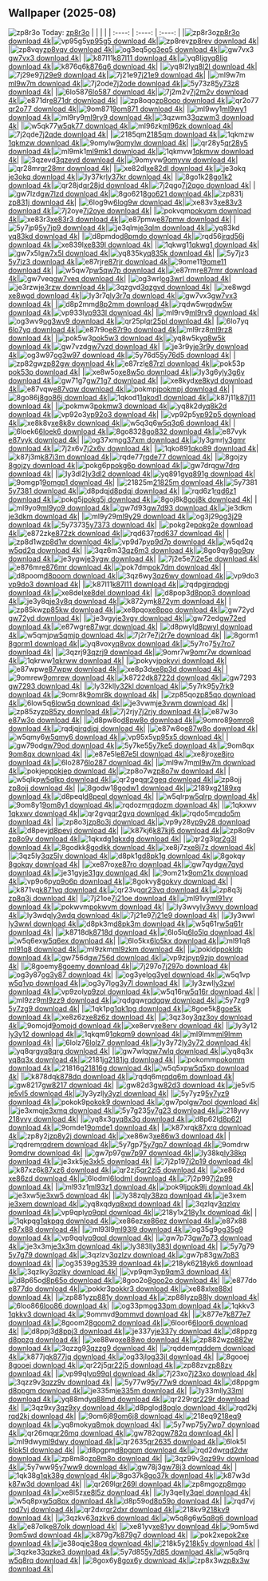 ## Wallpaper (2025-08)
![zp8r3o](https://w.wallhaven.cc/full/zp/wallhaven-zp8r3o.jpg) Today: [zp8r3o](https://th.wallhaven.cc/small/zp/zp8r3o.jpg)
|      |      |      |
| :----: | :----: | :----: |
|![zp8r3o](https://th.wallhaven.cc/small/zp/zp8r3o.jpg)[zp8r3o download 4k](https://wallhaven.cc/w/zp8r3o)|![vp95g5](https://th.wallhaven.cc/small/vp/vp95g5.jpg)[vp95g5 download 4k](https://wallhaven.cc/w/vp95g5)|![zp8rev](https://th.wallhaven.cc/small/zp/zp8rev.jpg)[zp8rev download 4k](https://wallhaven.cc/w/zp8rev)|
|![zp8vqy](https://th.wallhaven.cc/small/zp/zp8vqy.jpg)[zp8vqy download 4k](https://wallhaven.cc/w/zp8vqy)|![og3eq5](https://th.wallhaven.cc/small/og/og3eq5.jpg)[og3eq5 download 4k](https://wallhaven.cc/w/og3eq5)|![gw7vx3](https://th.wallhaven.cc/small/gw/gw7vx3.jpg)[gw7vx3 download 4k](https://wallhaven.cc/w/gw7vx3)|
|![k87l11](https://th.wallhaven.cc/small/k8/k87l11.jpg)[k87l11 download 4k](https://wallhaven.cc/w/k87l11)|![yq8ljg](https://th.wallhaven.cc/small/yq/yq8ljg.jpg)[yq8ljg download 4k](https://wallhaven.cc/w/yq8ljg)|![k876q6](https://th.wallhaven.cc/small/k8/k876q6.jpg)[k876q6 download 4k](https://wallhaven.cc/w/k876q6)|
|![yq8l2l](https://th.wallhaven.cc/small/yq/yq8l2l.jpg)[yq8l2l download 4k](https://wallhaven.cc/w/yq8l2l)|![7j29e9](https://th.wallhaven.cc/small/7j/7j29e9.jpg)[7j29e9 download 4k](https://wallhaven.cc/w/7j29e9)|![7j21e9](https://th.wallhaven.cc/small/7j/7j21e9.jpg)[7j21e9 download 4k](https://wallhaven.cc/w/7j21e9)|
|![ml9w7m](https://th.wallhaven.cc/small/ml/ml9w7m.jpg)[ml9w7m download 4k](https://wallhaven.cc/w/ml9w7m)|![7j2ode](https://th.wallhaven.cc/small/7j/7j2ode.jpg)[7j2ode download 4k](https://wallhaven.cc/w/7j2ode)|![5y73z8](https://th.wallhaven.cc/small/5y/5y73z8.jpg)[5y73z8 download 4k](https://wallhaven.cc/w/5y73z8)|
|![6lo587](https://th.wallhaven.cc/small/6l/6lo587.jpg)[6lo587 download 4k](https://wallhaven.cc/w/6lo587)|![7j2m2v](https://th.wallhaven.cc/small/7j/7j2m2v.jpg)[7j2m2v download 4k](https://wallhaven.cc/w/7j2m2v)|![e871dr](https://th.wallhaven.cc/small/e8/e871dr.jpg)[e871dr download 4k](https://wallhaven.cc/w/e871dr)|
|![zp8oqo](https://th.wallhaven.cc/small/zp/zp8oqo.jpg)[zp8oqo download 4k](https://wallhaven.cc/w/zp8oqo)|![qr2o77](https://th.wallhaven.cc/small/qr/qr2o77.jpg)[qr2o77 download 4k](https://wallhaven.cc/w/qr2o77)|![9om871](https://th.wallhaven.cc/small/9o/9om871.jpg)[9om871 download 4k](https://wallhaven.cc/w/9om871)|
|![ml9wy1](https://th.wallhaven.cc/small/ml/ml9wy1.jpg)[ml9wy1 download 4k](https://wallhaven.cc/w/ml9wy1)|![ml9ry9](https://th.wallhaven.cc/small/ml/ml9ry9.jpg)[ml9ry9 download 4k](https://wallhaven.cc/w/ml9ry9)|![3qzwm3](https://th.wallhaven.cc/small/3q/3qzwm3.jpg)[3qzwm3 download 4k](https://wallhaven.cc/w/3qzwm3)|
|![w5qk77](https://th.wallhaven.cc/small/w5/w5qk77.jpg)[w5qk77 download 4k](https://wallhaven.cc/w/w5qk77)|![ml96zk](https://th.wallhaven.cc/small/ml/ml96zk.jpg)[ml96zk download 4k](https://wallhaven.cc/w/ml96zk)|![7j2qde](https://th.wallhaven.cc/small/7j/7j2qde.jpg)[7j2qde download 4k](https://wallhaven.cc/w/7j2qde)|
|![2185qm](https://th.wallhaven.cc/small/21/2185qm.jpg)[2185qm download 4k](https://wallhaven.cc/w/2185qm)|![1qkmzw](https://th.wallhaven.cc/small/1q/1qkmzw.jpg)[1qkmzw download 4k](https://wallhaven.cc/w/1qkmzw)|![9omylw](https://th.wallhaven.cc/small/9o/9omylw.jpg)[9omylw download 4k](https://wallhaven.cc/w/9omylw)|
|![qr28y5](https://th.wallhaven.cc/small/qr/qr28y5.jpg)[qr28y5 download 4k](https://wallhaven.cc/w/qr28y5)|![ml9mk1](https://th.wallhaven.cc/small/ml/ml9mk1.jpg)[ml9mk1 download 4k](https://wallhaven.cc/w/ml9mk1)|![1qkmvw](https://th.wallhaven.cc/small/1q/1qkmvw.jpg)[1qkmvw download 4k](https://wallhaven.cc/w/1qkmvw)|
|![3qzevd](https://th.wallhaven.cc/small/3q/3qzevd.jpg)[3qzevd download 4k](https://wallhaven.cc/w/3qzevd)|![9omyvw](https://th.wallhaven.cc/small/9o/9omyvw.jpg)[9omyvw download 4k](https://wallhaven.cc/w/9omyvw)|![qr28mr](https://th.wallhaven.cc/small/qr/qr28mr.jpg)[qr28mr download 4k](https://wallhaven.cc/w/qr28mr)|
|![xe82dl](https://th.wallhaven.cc/small/xe/xe82dl.jpg)[xe82dl download 4k](https://wallhaven.cc/w/xe82dl)|![je3okq](https://th.wallhaven.cc/small/je/je3okq.jpg)[je3okq download 4k](https://wallhaven.cc/w/je3okq)|![ly37kr](https://th.wallhaven.cc/small/ly/ly37kr.jpg)[ly37kr download 4k](https://wallhaven.cc/w/ly37kr)|
|![8go1k2](https://th.wallhaven.cc/small/8g/8go1k2.jpg)[8go1k2 download 4k](https://wallhaven.cc/w/8go1k2)|![qr28jd](https://th.wallhaven.cc/small/qr/qr28jd.jpg)[qr28jd download 4k](https://wallhaven.cc/w/qr28jd)|![7j2qgo](https://th.wallhaven.cc/small/7j/7j2qgo.jpg)[7j2qgo download 4k](https://wallhaven.cc/w/7j2qgo)|
|![gw7lzd](https://th.wallhaven.cc/small/gw/gw7lzd.jpg)[gw7lzd download 4k](https://wallhaven.cc/w/gw7lzd)|![8go621](https://th.wallhaven.cc/small/8g/8go621.jpg)[8go621 download 4k](https://wallhaven.cc/w/8go621)|![zp831j](https://th.wallhaven.cc/small/zp/zp831j.jpg)[zp831j download 4k](https://wallhaven.cc/w/zp831j)|
|![6log9w](https://th.wallhaven.cc/small/6l/6log9w.jpg)[6log9w download 4k](https://wallhaven.cc/w/6log9w)|![xe83v3](https://th.wallhaven.cc/small/xe/xe83v3.jpg)[xe83v3 download 4k](https://wallhaven.cc/w/xe83v3)|![7j2oye](https://th.wallhaven.cc/small/7j/7j2oye.jpg)[7j2oye download 4k](https://wallhaven.cc/w/7j2oye)|
|![pokvqm](https://th.wallhaven.cc/small/po/pokvqm.jpg)[pokvqm download 4k](https://wallhaven.cc/w/pokvqm)|![xe83r3](https://th.wallhaven.cc/small/xe/xe83r3.jpg)[xe83r3 download 4k](https://wallhaven.cc/w/xe83r3)|![e87pmw](https://th.wallhaven.cc/small/e8/e87pmw.jpg)[e87pmw download 4k](https://wallhaven.cc/w/e87pmw)|
|![5y7jp9](https://th.wallhaven.cc/small/5y/5y7jp9.jpg)[5y7jp9 download 4k](https://wallhaven.cc/w/5y7jp9)|![je3qlm](https://th.wallhaven.cc/small/je/je3qlm.jpg)[je3qlm download 4k](https://wallhaven.cc/w/je3qlm)|![yq83kd](https://th.wallhaven.cc/small/yq/yq83kd.jpg)[yq83kd download 4k](https://wallhaven.cc/w/yq83kd)|
|![d8pmdo](https://th.wallhaven.cc/small/d8/d8pmdo.jpg)[d8pmdo download 4k](https://wallhaven.cc/w/d8pmdo)|![rqd56j](https://th.wallhaven.cc/small/rq/rqd56j.jpg)[rqd56j download 4k](https://wallhaven.cc/w/rqd56j)|![xe839l](https://th.wallhaven.cc/small/xe/xe839l.jpg)[xe839l download 4k](https://wallhaven.cc/w/xe839l)|
|![1qkwg1](https://th.wallhaven.cc/small/1q/1qkwg1.jpg)[1qkwg1 download 4k](https://wallhaven.cc/w/1qkwg1)|![gw7x5l](https://th.wallhaven.cc/small/gw/gw7x5l.jpg)[gw7x5l download 4k](https://wallhaven.cc/w/gw7x5l)|![yq835k](https://th.wallhaven.cc/small/yq/yq835k.jpg)[yq835k download 4k](https://wallhaven.cc/w/yq835k)|
|![5y7jz3](https://th.wallhaven.cc/small/5y/5y7jz3.jpg)[5y7jz3 download 4k](https://wallhaven.cc/w/5y7jz3)|![e87rjr](https://th.wallhaven.cc/small/e8/e87rjr.jpg)[e87rjr download 4k](https://wallhaven.cc/w/e87rjr)|![9ome11](https://th.wallhaven.cc/small/9o/9ome11.jpg)[9ome11 download 4k](https://wallhaven.cc/w/9ome11)|
|![w5qw7p](https://th.wallhaven.cc/small/w5/w5qw7p.jpg)[w5qw7p download 4k](https://wallhaven.cc/w/w5qw7p)|![e87rmr](https://th.wallhaven.cc/small/e8/e87rmr.jpg)[e87rmr download 4k](https://wallhaven.cc/w/e87rmr)|![gw7veq](https://th.wallhaven.cc/small/gw/gw7veq.jpg)[gw7veq download 4k](https://wallhaven.cc/w/gw7veq)|
|![og3wrl](https://th.wallhaven.cc/small/og/og3wrl.jpg)[og3wrl download 4k](https://wallhaven.cc/w/og3wrl)|![je3rzw](https://th.wallhaven.cc/small/je/je3rzw.jpg)[je3rzw download 4k](https://wallhaven.cc/w/je3rzw)|![3qzgvd](https://th.wallhaven.cc/small/3q/3qzgvd.jpg)[3qzgvd download 4k](https://wallhaven.cc/w/3qzgvd)|
|![xe8wgd](https://th.wallhaven.cc/small/xe/xe8wgd.jpg)[xe8wgd download 4k](https://wallhaven.cc/w/xe8wgd)|![ly3r7q](https://th.wallhaven.cc/small/ly/ly3r7q.jpg)[ly3r7q download 4k](https://wallhaven.cc/w/ly3r7q)|![gw7vx3](https://th.wallhaven.cc/small/gw/gw7vx3.jpg)[gw7vx3 download 4k](https://wallhaven.cc/w/gw7vx3)|
|![d8p2mm](https://th.wallhaven.cc/small/d8/d8p2mm.jpg)[d8p2mm download 4k](https://wallhaven.cc/w/d8p2mm)|![rqdw5w](https://th.wallhaven.cc/small/rq/rqdw5w.jpg)[rqdw5w download 4k](https://wallhaven.cc/w/rqdw5w)|![vp933l](https://th.wallhaven.cc/small/vp/vp933l.jpg)[vp933l download 4k](https://wallhaven.cc/w/vp933l)|
|![ml9rv9](https://th.wallhaven.cc/small/ml/ml9rv9.jpg)[ml9rv9 download 4k](https://wallhaven.cc/w/ml9rv9)|![og3wv9](https://th.wallhaven.cc/small/og/og3wv9.jpg)[og3wv9 download 4k](https://wallhaven.cc/w/og3wv9)|![qr25pl](https://th.wallhaven.cc/small/qr/qr25pl.jpg)[qr25pl download 4k](https://wallhaven.cc/w/qr25pl)|
|![6lo7yq](https://th.wallhaven.cc/small/6l/6lo7yq.jpg)[6lo7yq download 4k](https://wallhaven.cc/w/6lo7yq)|![e87r9o](https://th.wallhaven.cc/small/e8/e87r9o.jpg)[e87r9o download 4k](https://wallhaven.cc/w/e87r9o)|![ml9rz8](https://th.wallhaven.cc/small/ml/ml9rz8.jpg)[ml9rz8 download 4k](https://wallhaven.cc/w/ml9rz8)|
|![pok5w3](https://th.wallhaven.cc/small/po/pok5w3.jpg)[pok5w3 download 4k](https://wallhaven.cc/w/pok5w3)|![yq8w5k](https://th.wallhaven.cc/small/yq/yq8w5k.jpg)[yq8w5k download 4k](https://wallhaven.cc/w/yq8w5k)|![gw7vzd](https://th.wallhaven.cc/small/gw/gw7vzd.jpg)[gw7vzd download 4k](https://wallhaven.cc/w/gw7vzd)|
|![je3r9y](https://th.wallhaven.cc/small/je/je3r9y.jpg)[je3r9y download 4k](https://wallhaven.cc/w/je3r9y)|![og3w97](https://th.wallhaven.cc/small/og/og3w97.jpg)[og3w97 download 4k](https://wallhaven.cc/w/og3w97)|![5y76d5](https://th.wallhaven.cc/small/5y/5y76d5.jpg)[5y76d5 download 4k](https://wallhaven.cc/w/5y76d5)|
|![zp82gw](https://th.wallhaven.cc/small/zp/zp82gw.jpg)[zp82gw download 4k](https://wallhaven.cc/w/zp82gw)|![e87rzl](https://th.wallhaven.cc/small/e8/e87rzl.jpg)[e87rzl download 4k](https://wallhaven.cc/w/e87rzl)|![pok53p](https://th.wallhaven.cc/small/po/pok53p.jpg)[pok53p download 4k](https://wallhaven.cc/w/pok53p)|
|![xe8w5o](https://th.wallhaven.cc/small/xe/xe8w5o.jpg)[xe8w5o download 4k](https://wallhaven.cc/w/xe8w5o)|![ly3g6y](https://th.wallhaven.cc/small/ly/ly3g6y.jpg)[ly3g6y download 4k](https://wallhaven.cc/w/ly3g6y)|![gw71g7](https://th.wallhaven.cc/small/gw/gw71g7.jpg)[gw71g7 download 4k](https://wallhaven.cc/w/gw71g7)|
|![xe8kyd](https://th.wallhaven.cc/small/xe/xe8kyd.jpg)[xe8kyd download 4k](https://wallhaven.cc/w/xe8kyd)|![e87vqw](https://th.wallhaven.cc/small/e8/e87vqw.jpg)[e87vqw download 4k](https://wallhaven.cc/w/e87vqw)|![pokmpj](https://th.wallhaven.cc/small/po/pokmpj.jpg)[pokmpj download 4k](https://wallhaven.cc/w/pokmpj)|
|![8go86j](https://th.wallhaven.cc/small/8g/8go86j.jpg)[8go86j download 4k](https://wallhaven.cc/w/8go86j)|![1qkod1](https://th.wallhaven.cc/small/1q/1qkod1.jpg)[1qkod1 download 4k](https://wallhaven.cc/w/1qkod1)|![k87j11](https://th.wallhaven.cc/small/k8/k87j11.jpg)[k87j11 download 4k](https://wallhaven.cc/w/k87j11)|
|![pokmw3](https://th.wallhaven.cc/small/po/pokmw3.jpg)[pokmw3 download 4k](https://wallhaven.cc/w/pokmw3)|![yq8k2d](https://th.wallhaven.cc/small/yq/yq8k2d.jpg)[yq8k2d download 4k](https://wallhaven.cc/w/yq8k2d)|![vp92o3](https://th.wallhaven.cc/small/vp/vp92o3.jpg)[vp92o3 download 4k](https://wallhaven.cc/w/vp92o3)|
|![vp92p5](https://th.wallhaven.cc/small/vp/vp92p5.jpg)[vp92p5 download 4k](https://wallhaven.cc/w/vp92p5)|![xe8k8v](https://th.wallhaven.cc/small/xe/xe8k8v.jpg)[xe8k8v download 4k](https://wallhaven.cc/w/xe8k8v)|![w5q3q6](https://th.wallhaven.cc/small/w5/w5q3q6.jpg)[w5q3q6 download 4k](https://wallhaven.cc/w/w5q3q6)|
|![6loek6](https://th.wallhaven.cc/small/6l/6loek6.jpg)[6loek6 download 4k](https://wallhaven.cc/w/6loek6)|![8go832](https://th.wallhaven.cc/small/8g/8go832.jpg)[8go832 download 4k](https://wallhaven.cc/w/8go832)|![e87vyk](https://th.wallhaven.cc/small/e8/e87vyk.jpg)[e87vyk download 4k](https://wallhaven.cc/w/e87vyk)|
|![og37xm](https://th.wallhaven.cc/small/og/og37xm.jpg)[og37xm download 4k](https://wallhaven.cc/w/og37xm)|![ly3gmr](https://th.wallhaven.cc/small/ly/ly3gmr.jpg)[ly3gmr download 4k](https://wallhaven.cc/w/ly3gmr)|![7j2x6v](https://th.wallhaven.cc/small/7j/7j2x6v.jpg)[7j2x6v download 4k](https://wallhaven.cc/w/7j2x6v)|
|![1qko89](https://th.wallhaven.cc/small/1q/1qko89.jpg)[1qko89 download 4k](https://wallhaven.cc/w/1qko89)|![k87j3m](https://th.wallhaven.cc/small/k8/k87j3m.jpg)[k87j3m download 4k](https://wallhaven.cc/w/k87j3m)|![rqde77](https://th.wallhaven.cc/small/rq/rqde77.jpg)[rqde77 download 4k](https://wallhaven.cc/w/rqde77)|
|![8gojzy](https://th.wallhaven.cc/small/8g/8gojzy.jpg)[8gojzy download 4k](https://wallhaven.cc/w/8gojzy)|![pokg6p](https://th.wallhaven.cc/small/po/pokg6p.jpg)[pokg6p download 4k](https://wallhaven.cc/w/pokg6p)|![gw7drq](https://th.wallhaven.cc/small/gw/gw7drq.jpg)[gw7drq download 4k](https://wallhaven.cc/w/gw7drq)|
|![ly3dl2](https://th.wallhaven.cc/small/ly/ly3dl2.jpg)[ly3dl2 download 4k](https://wallhaven.cc/w/ly3dl2)|![yq891g](https://th.wallhaven.cc/small/yq/yq891g.jpg)[yq891g download 4k](https://wallhaven.cc/w/yq891g)|![9omgp1](https://th.wallhaven.cc/small/9o/9omgp1.jpg)[9omgp1 download 4k](https://wallhaven.cc/w/9omgp1)|
|![21825m](https://th.wallhaven.cc/small/21/21825m.jpg)[21825m download 4k](https://wallhaven.cc/w/21825m)|![5y7381](https://th.wallhaven.cc/small/5y/5y7381.jpg)[5y7381 download 4k](https://wallhaven.cc/w/5y7381)|![d8pdqj](https://th.wallhaven.cc/small/d8/d8pdqj.jpg)[d8pdqj download 4k](https://wallhaven.cc/w/d8pdqj)|
|![rqd6z1](https://th.wallhaven.cc/small/rq/rqd6z1.jpg)[rqd6z1 download 4k](https://wallhaven.cc/w/rqd6z1)|![pokg5j](https://th.wallhaven.cc/small/po/pokg5j.jpg)[pokg5j download 4k](https://wallhaven.cc/w/pokg5j)|![8goj8k](https://th.wallhaven.cc/small/8g/8goj8k.jpg)[8goj8k download 4k](https://wallhaven.cc/w/8goj8k)|
|![ml9yo9](https://th.wallhaven.cc/small/ml/ml9yo9.jpg)[ml9yo9 download 4k](https://wallhaven.cc/w/ml9yo9)|![gw7d93](https://th.wallhaven.cc/small/gw/gw7d93.jpg)[gw7d93 download 4k](https://wallhaven.cc/w/gw7d93)|![je3dkm](https://th.wallhaven.cc/small/je/je3dkm.jpg)[je3dkm download 4k](https://wallhaven.cc/w/je3dkm)|
|![ml9y29](https://th.wallhaven.cc/small/ml/ml9y29.jpg)[ml9y29 download 4k](https://wallhaven.cc/w/ml9y29)|![og3j29](https://th.wallhaven.cc/small/og/og3j29.jpg)[og3j29 download 4k](https://wallhaven.cc/w/og3j29)|![5y7373](https://th.wallhaven.cc/small/5y/5y7373.jpg)[5y7373 download 4k](https://wallhaven.cc/w/5y7373)|
|![pokg2e](https://th.wallhaven.cc/small/po/pokg2e.jpg)[pokg2e download 4k](https://wallhaven.cc/w/pokg2e)|![e872zk](https://th.wallhaven.cc/small/e8/e872zk.jpg)[e872zk download 4k](https://wallhaven.cc/w/e872zk)|![rqd637](https://th.wallhaven.cc/small/rq/rqd637.jpg)[rqd637 download 4k](https://wallhaven.cc/w/rqd637)|
|![zp8d1w](https://th.wallhaven.cc/small/zp/zp8d1w.jpg)[zp8d1w download 4k](https://wallhaven.cc/w/zp8d1w)|![vp9d7p](https://th.wallhaven.cc/small/vp/vp9d7p.jpg)[vp9d7p download 4k](https://wallhaven.cc/w/vp9d7p)|![w5qd2q](https://th.wallhaven.cc/small/w5/w5qd2q.jpg)[w5qd2q download 4k](https://wallhaven.cc/w/w5qd2q)|
|![3qz6m3](https://th.wallhaven.cc/small/3q/3qz6m3.jpg)[3qz6m3 download 4k](https://wallhaven.cc/w/3qz6m3)|![8go9qy](https://th.wallhaven.cc/small/8g/8go9qy.jpg)[8go9qy download 4k](https://wallhaven.cc/w/8go9qy)|![je3ygw](https://th.wallhaven.cc/small/je/je3ygw.jpg)[je3ygw download 4k](https://wallhaven.cc/w/je3ygw)|
|![7j2e5e](https://th.wallhaven.cc/small/7j/7j2e5e.jpg)[7j2e5e download 4k](https://wallhaven.cc/w/7j2e5e)|![e876mr](https://th.wallhaven.cc/small/e8/e876mr.jpg)[e876mr download 4k](https://wallhaven.cc/w/e876mr)|![pok7dm](https://th.wallhaven.cc/small/po/pok7dm.jpg)[pok7dm download 4k](https://wallhaven.cc/w/pok7dm)|
|![d8poom](https://th.wallhaven.cc/small/d8/d8poom.jpg)[d8poom download 4k](https://wallhaven.cc/w/d8poom)|![3qz6wy](https://th.wallhaven.cc/small/3q/3qz6wy.jpg)[3qz6wy download 4k](https://wallhaven.cc/w/3qz6wy)|![vp9do3](https://th.wallhaven.cc/small/vp/vp9do3.jpg)[vp9do3 download 4k](https://wallhaven.cc/w/vp9do3)|
|![k87l11](https://th.wallhaven.cc/small/k8/k87l11.jpg)[k87l11 download 4k](https://wallhaven.cc/w/k87l11)|![rqdpgj](https://th.wallhaven.cc/small/rq/rqdpgj.jpg)[rqdpgj download 4k](https://wallhaven.cc/w/rqdpgj)|![xe8del](https://th.wallhaven.cc/small/xe/xe8del.jpg)[xe8del download 4k](https://wallhaven.cc/w/xe8del)|
|![d8pop3](https://th.wallhaven.cc/small/d8/d8pop3.jpg)[d8pop3 download 4k](https://wallhaven.cc/w/d8pop3)|![je3y8q](https://th.wallhaven.cc/small/je/je3y8q.jpg)[je3y8q download 4k](https://wallhaven.cc/w/je3y8q)|![k872ym](https://th.wallhaven.cc/small/k8/k872ym.jpg)[k872ym download 4k](https://wallhaven.cc/w/k872ym)|
|![zp85kw](https://th.wallhaven.cc/small/zp/zp85kw.jpg)[zp85kw download 4k](https://wallhaven.cc/w/zp85kw)|![xe8pqo](https://th.wallhaven.cc/small/xe/xe8pqo.jpg)[xe8pqo download 4k](https://wallhaven.cc/w/xe8pqo)|![gw72yd](https://th.wallhaven.cc/small/gw/gw72yd.jpg)[gw72yd download 4k](https://wallhaven.cc/w/gw72yd)|
|![je3vgy](https://th.wallhaven.cc/small/je/je3vgy.jpg)[je3vgy download 4k](https://wallhaven.cc/w/je3vgy)|![gw72ed](https://th.wallhaven.cc/small/gw/gw72ed.jpg)[gw72ed download 4k](https://wallhaven.cc/w/gw72ed)|![e87wgr](https://th.wallhaven.cc/small/e8/e87wgr.jpg)[e87wgr download 4k](https://wallhaven.cc/w/e87wgr)|
|![d8pwyl](https://th.wallhaven.cc/small/d8/d8pwyl.jpg)[d8pwyl download 4k](https://wallhaven.cc/w/d8pwyl)|![w5qmjp](https://th.wallhaven.cc/small/w5/w5qmjp.jpg)[w5qmjp download 4k](https://wallhaven.cc/w/w5qmjp)|![7j2r7e](https://th.wallhaven.cc/small/7j/7j2r7e.jpg)[7j2r7e download 4k](https://wallhaven.cc/w/7j2r7e)|
|![8gorm1](https://th.wallhaven.cc/small/8g/8gorm1.jpg)[8gorm1 download 4k](https://wallhaven.cc/w/8gorm1)|![yq8vox](https://th.wallhaven.cc/small/yq/yq8vox.jpg)[yq8vox download 4k](https://wallhaven.cc/w/yq8vox)|![5y7ro7](https://th.wallhaven.cc/small/5y/5y7ro7.jpg)[5y7ro7 download 4k](https://wallhaven.cc/w/5y7ro7)|
|![3qzrj9](https://th.wallhaven.cc/small/3q/3qzrj9.jpg)[3qzrj9 download 4k](https://wallhaven.cc/w/3qzrj9)|![9omr7w](https://th.wallhaven.cc/small/9o/9omr7w.jpg)[9omr7w download 4k](https://wallhaven.cc/w/9omr7w)|![1qkrww](https://th.wallhaven.cc/small/1q/1qkrww.jpg)[1qkrww download 4k](https://wallhaven.cc/w/1qkrww)|
|![pokyvj](https://th.wallhaven.cc/small/po/pokyvj.jpg)[pokyvj download 4k](https://wallhaven.cc/w/pokyvj)|![e87wpw](https://th.wallhaven.cc/small/e8/e87wpw.jpg)[e87wpw download 4k](https://wallhaven.cc/w/e87wpw)|![xe8p3d](https://th.wallhaven.cc/small/xe/xe8p3d.jpg)[xe8p3d download 4k](https://wallhaven.cc/w/xe8p3d)|
|![9omrew](https://th.wallhaven.cc/small/9o/9omrew.jpg)[9omrew download 4k](https://wallhaven.cc/w/9omrew)|![k8722d](https://th.wallhaven.cc/small/k8/k8722d.jpg)[k8722d download 4k](https://wallhaven.cc/w/k8722d)|![gw7293](https://th.wallhaven.cc/small/gw/gw7293.jpg)[gw7293 download 4k](https://wallhaven.cc/w/gw7293)|
|![ly32kl](https://th.wallhaven.cc/small/ly/ly32kl.jpg)[ly32kl download 4k](https://wallhaven.cc/w/ly32kl)|![5y7rk9](https://th.wallhaven.cc/small/5y/5y7rk9.jpg)[5y7rk9 download 4k](https://wallhaven.cc/w/5y7rk9)|![9omr8k](https://th.wallhaven.cc/small/9o/9omr8k.jpg)[9omr8k download 4k](https://wallhaven.cc/w/9omr8k)|
|![zp85qo](https://th.wallhaven.cc/small/zp/zp85qo.jpg)[zp85qo download 4k](https://wallhaven.cc/w/zp85qo)|![6low5q](https://th.wallhaven.cc/small/6l/6low5q.jpg)[6low5q download 4k](https://wallhaven.cc/w/6low5q)|![je3vwm](https://th.wallhaven.cc/small/je/je3vwm.jpg)[je3vwm download 4k](https://wallhaven.cc/w/je3vwm)|
|![zp85zy](https://th.wallhaven.cc/small/zp/zp85zy.jpg)[zp85zy download 4k](https://wallhaven.cc/w/zp85zy)|![7j2rjy](https://th.wallhaven.cc/small/7j/7j2rjy.jpg)[7j2rjy download 4k](https://wallhaven.cc/w/7j2rjy)|![e87w3o](https://th.wallhaven.cc/small/e8/e87w3o.jpg)[e87w3o download 4k](https://wallhaven.cc/w/e87w3o)|
|![d8pw8o](https://th.wallhaven.cc/small/d8/d8pw8o.jpg)[d8pw8o download 4k](https://wallhaven.cc/w/d8pw8o)|![9omro8](https://th.wallhaven.cc/small/9o/9omro8.jpg)[9omro8 download 4k](https://wallhaven.cc/w/9omro8)|![rqdjqj](https://th.wallhaven.cc/small/rq/rqdjqj.jpg)[rqdjqj download 4k](https://wallhaven.cc/w/rqdjqj)|
|![e87w8o](https://th.wallhaven.cc/small/e8/e87w8o.jpg)[e87w8o download 4k](https://wallhaven.cc/w/e87w8o)|![w5qmy6](https://th.wallhaven.cc/small/w5/w5qmy6.jpg)[w5qmy6 download 4k](https://wallhaven.cc/w/w5qmy6)|![vp95x5](https://th.wallhaven.cc/small/vp/vp95x5.jpg)[vp95x5 download 4k](https://wallhaven.cc/w/vp95x5)|
|![gw79od](https://th.wallhaven.cc/small/gw/gw79od.jpg)[gw79od download 4k](https://wallhaven.cc/w/gw79od)|![5y7ke5](https://th.wallhaven.cc/small/5y/5y7ke5.jpg)[5y7ke5 download 4k](https://wallhaven.cc/w/5y7ke5)|![9om8qx](https://th.wallhaven.cc/small/9o/9om8qx.jpg)[9om8qx download 4k](https://wallhaven.cc/w/9om8qx)|
|![e87e5l](https://th.wallhaven.cc/small/e8/e87e5l.jpg)[e87e5l download 4k](https://wallhaven.cc/w/e87e5l)|![xe8jro](https://th.wallhaven.cc/small/xe/xe8jro.jpg)[xe8jro download 4k](https://wallhaven.cc/w/xe8jro)|![6lo287](https://th.wallhaven.cc/small/6l/6lo287.jpg)[6lo287 download 4k](https://wallhaven.cc/w/6lo287)|
|![ml9w7m](https://th.wallhaven.cc/small/ml/ml9w7m.jpg)[ml9w7m download 4k](https://wallhaven.cc/w/ml9w7m)|![pokjep](https://th.wallhaven.cc/small/po/pokjep.jpg)[pokjep download 4k](https://wallhaven.cc/w/pokjep)|![zp8o7w](https://th.wallhaven.cc/small/zp/zp8o7w.jpg)[zp8o7w download 4k](https://wallhaven.cc/w/zp8o7w)|
|![w5qlkp](https://th.wallhaven.cc/small/w5/w5qlkp.jpg)[w5qlkp download 4k](https://wallhaven.cc/w/w5qlkp)|![qr2geq](https://th.wallhaven.cc/small/qr/qr2geq.jpg)[qr2geq download 4k](https://wallhaven.cc/w/qr2geq)|![zp8ojj](https://th.wallhaven.cc/small/zp/zp8ojj.jpg)[zp8ojj download 4k](https://wallhaven.cc/w/zp8ojj)|
|![8godw1](https://th.wallhaven.cc/small/8g/8godw1.jpg)[8godw1 download 4k](https://wallhaven.cc/w/8godw1)|![2189xg](https://th.wallhaven.cc/small/21/2189xg.jpg)[2189xg download 4k](https://wallhaven.cc/w/2189xg)|![d8peql](https://th.wallhaven.cc/small/d8/d8peql.jpg)[d8peql download 4k](https://wallhaven.cc/w/d8peql)|
|![w5qlrp](https://th.wallhaven.cc/small/w5/w5qlrp.jpg)[w5qlrp download 4k](https://wallhaven.cc/w/w5qlrp)|![9om8y1](https://th.wallhaven.cc/small/9o/9om8y1.jpg)[9om8y1 download 4k](https://wallhaven.cc/w/9om8y1)|![rqdozm](https://th.wallhaven.cc/small/rq/rqdozm.jpg)[rqdozm download 4k](https://wallhaven.cc/w/rqdozm)|
|![1qkxwv](https://th.wallhaven.cc/small/1q/1qkxwv.jpg)[1qkxwv download 4k](https://wallhaven.cc/w/1qkxwv)|![qr2gvq](https://th.wallhaven.cc/small/qr/qr2gvq.jpg)[qr2gvq download 4k](https://wallhaven.cc/w/qr2gvq)|![rqdo5m](https://th.wallhaven.cc/small/rq/rqdo5m.jpg)[rqdo5m download 4k](https://wallhaven.cc/w/rqdo5m)|
|![zp8o3j](https://th.wallhaven.cc/small/zp/zp8o3j.jpg)[zp8o3j download 4k](https://wallhaven.cc/w/zp8o3j)|![vp9y28](https://th.wallhaven.cc/small/vp/vp9y28.jpg)[vp9y28 download 4k](https://wallhaven.cc/w/vp9y28)|![d8pevj](https://th.wallhaven.cc/small/d8/d8pevj.jpg)[d8pevj download 4k](https://wallhaven.cc/w/d8pevj)|
|![k87kj6](https://th.wallhaven.cc/small/k8/k87kj6.jpg)[k87kj6 download 4k](https://wallhaven.cc/w/k87kj6)|![zp8o9v](https://th.wallhaven.cc/small/zp/zp8o9v.jpg)[zp8o9v download 4k](https://wallhaven.cc/w/zp8o9v)|![1qkxdg](https://th.wallhaven.cc/small/1q/1qkxdg.jpg)[1qkxdg download 4k](https://wallhaven.cc/w/1qkxdg)|
|![qr2g3l](https://th.wallhaven.cc/small/qr/qr2g3l.jpg)[qr2g3l download 4k](https://wallhaven.cc/w/qr2g3l)|![8godkk](https://th.wallhaven.cc/small/8g/8godkk.jpg)[8godkk download 4k](https://wallhaven.cc/w/8godkk)|![xe8j7z](https://th.wallhaven.cc/small/xe/xe8j7z.jpg)[xe8j7z download 4k](https://wallhaven.cc/w/xe8j7z)|
|![3qz5ly](https://th.wallhaven.cc/small/3q/3qz5ly.jpg)[3qz5ly download 4k](https://wallhaven.cc/w/3qz5ly)|![d8pk1g](https://th.wallhaven.cc/small/d8/d8pk1g.jpg)[d8pk1g download 4k](https://wallhaven.cc/w/d8pk1g)|![8gokqy](https://th.wallhaven.cc/small/8g/8gokqy.jpg)[8gokqy download 4k](https://wallhaven.cc/w/8gokqy)|
|![xe87ro](https://th.wallhaven.cc/small/xe/xe87ro.jpg)[xe87ro download 4k](https://wallhaven.cc/w/xe87ro)|![gw7qyd](https://th.wallhaven.cc/small/gw/gw7qyd.jpg)[gw7qyd download 4k](https://wallhaven.cc/w/gw7qyd)|![je31gy](https://th.wallhaven.cc/small/je/je31gy.jpg)[je31gy download 4k](https://wallhaven.cc/w/je31gy)|
|![9om21x](https://th.wallhaven.cc/small/9o/9om21x.jpg)[9om21x download 4k](https://wallhaven.cc/w/9om21x)|![vp9o6p](https://th.wallhaven.cc/small/vp/vp9o6p.jpg)[vp9o6p download 4k](https://wallhaven.cc/w/vp9o6p)|![8gokvy](https://th.wallhaven.cc/small/8g/8gokvy.jpg)[8gokvy download 4k](https://wallhaven.cc/w/8gokvy)|
|![k871vq](https://th.wallhaven.cc/small/k8/k871vq.jpg)[k871vq download 4k](https://wallhaven.cc/w/k871vq)|![qr23vq](https://th.wallhaven.cc/small/qr/qr23vq.jpg)[qr23vq download 4k](https://wallhaven.cc/w/qr23vq)|![zp8q3j](https://th.wallhaven.cc/small/zp/zp8q3j.jpg)[zp8q3j download 4k](https://wallhaven.cc/w/zp8q3j)|
|![7j21oe](https://th.wallhaven.cc/small/7j/7j21oe.jpg)[7j21oe download 4k](https://wallhaven.cc/w/7j21oe)|![ml91vy](https://th.wallhaven.cc/small/ml/ml91vy.jpg)[ml91vy download 4k](https://wallhaven.cc/w/ml91vy)|![pokwvm](https://th.wallhaven.cc/small/po/pokwvm.jpg)[pokwvm download 4k](https://wallhaven.cc/w/pokwvm)|
|![ly3wvy](https://th.wallhaven.cc/small/ly/ly3wvy.jpg)[ly3wvy download 4k](https://wallhaven.cc/w/ly3wvy)|![ly3wdq](https://th.wallhaven.cc/small/ly/ly3wdq.jpg)[ly3wdq download 4k](https://wallhaven.cc/w/ly3wdq)|![7j21e9](https://th.wallhaven.cc/small/7j/7j21e9.jpg)[7j21e9 download 4k](https://wallhaven.cc/w/7j21e9)|
|![ly3wwl](https://th.wallhaven.cc/small/ly/ly3wwl.jpg)[ly3wwl download 4k](https://wallhaven.cc/w/ly3wwl)|![d8pk3m](https://th.wallhaven.cc/small/d8/d8pk3m.jpg)[d8pk3m download 4k](https://wallhaven.cc/w/d8pk3m)|![w5q61r](https://th.wallhaven.cc/small/w5/w5q61r.jpg)[w5q61r download 4k](https://wallhaven.cc/w/w5q61r)|
|![k8718d](https://th.wallhaven.cc/small/k8/k8718d.jpg)[k8718d download 4k](https://wallhaven.cc/w/k8718d)|![6lo5lq](https://th.wallhaven.cc/small/6l/6lo5lq.jpg)[6lo5lq download 4k](https://wallhaven.cc/w/6lo5lq)|![w5q6ex](https://th.wallhaven.cc/small/w5/w5q6ex.jpg)[w5q6ex download 4k](https://wallhaven.cc/w/w5q6ex)|
|![6lo5kx](https://th.wallhaven.cc/small/6l/6lo5kx.jpg)[6lo5kx download 4k](https://wallhaven.cc/w/6lo5kx)|![ml91q8](https://th.wallhaven.cc/small/ml/ml91q8.jpg)[ml91q8 download 4k](https://wallhaven.cc/w/ml91q8)|![ml9zkm](https://th.wallhaven.cc/small/ml/ml9zkm.jpg)[ml9zkm download 4k](https://wallhaven.cc/w/ml9zkm)|
|![pokldp](https://th.wallhaven.cc/small/po/pokldp.jpg)[pokldp download 4k](https://wallhaven.cc/w/pokldp)|![gw756d](https://th.wallhaven.cc/small/gw/gw756d.jpg)[gw756d download 4k](https://wallhaven.cc/w/gw756d)|![vp9zjp](https://th.wallhaven.cc/small/vp/vp9zjp.jpg)[vp9zjp download 4k](https://wallhaven.cc/w/vp9zjp)|
|![8goemy](https://th.wallhaven.cc/small/8g/8goemy.jpg)[8goemy download 4k](https://wallhaven.cc/w/8goemy)|![7j297o](https://th.wallhaven.cc/small/7j/7j297o.jpg)[7j297o download 4k](https://wallhaven.cc/w/7j297o)|![og3y87](https://th.wallhaven.cc/small/og/og3y87.jpg)[og3y87 download 4k](https://wallhaven.cc/w/og3y87)|
|![og3yel](https://th.wallhaven.cc/small/og/og3yel.jpg)[og3yel download 4k](https://wallhaven.cc/w/og3yel)|![w5q1vp](https://th.wallhaven.cc/small/w5/w5q1vp.jpg)[w5q1vp download 4k](https://wallhaven.cc/w/w5q1vp)|![og3y7l](https://th.wallhaven.cc/small/og/og3y7l.jpg)[og3y7l download 4k](https://wallhaven.cc/w/og3y7l)|
|![ly3zwl](https://th.wallhaven.cc/small/ly/ly3zwl.jpg)[ly3zwl download 4k](https://wallhaven.cc/w/ly3zwl)|![vp9zol](https://th.wallhaven.cc/small/vp/vp9zol.jpg)[vp9zol download 4k](https://wallhaven.cc/w/vp9zol)|![w5q16r](https://th.wallhaven.cc/small/w5/w5q16r.jpg)[w5q16r download 4k](https://wallhaven.cc/w/w5q16r)|
|![ml9zz9](https://th.wallhaven.cc/small/ml/ml9zz9.jpg)[ml9zz9 download 4k](https://wallhaven.cc/w/ml9zz9)|![rqdgqw](https://th.wallhaven.cc/small/rq/rqdgqw.jpg)[rqdgqw download 4k](https://wallhaven.cc/w/rqdgqw)|![5y7zg9](https://th.wallhaven.cc/small/5y/5y7zg9.jpg)[5y7zg9 download 4k](https://wallhaven.cc/w/5y7zg9)|
|![1qk1pg](https://th.wallhaven.cc/small/1q/1qk1pg.jpg)[1qk1pg download 4k](https://wallhaven.cc/w/1qk1pg)|![8goe5k](https://th.wallhaven.cc/small/8g/8goe5k.jpg)[8goe5k download 4k](https://wallhaven.cc/w/8goe5k)|![xe8z6z](https://th.wallhaven.cc/small/xe/xe8z6z.jpg)[xe8z6z download 4k](https://wallhaven.cc/w/xe8z6z)|
|![3qz3oy](https://th.wallhaven.cc/small/3q/3qz3oy.jpg)[3qz3oy download 4k](https://wallhaven.cc/w/3qz3oy)|![9omojd](https://th.wallhaven.cc/small/9o/9omojd.jpg)[9omojd download 4k](https://wallhaven.cc/w/9omojd)|![xe8erv](https://th.wallhaven.cc/small/xe/xe8erv.jpg)[xe8erv download 4k](https://wallhaven.cc/w/xe8erv)|
|![ly3y12](https://th.wallhaven.cc/small/ly/ly3y12.jpg)[ly3y12 download 4k](https://wallhaven.cc/w/ly3y12)|![1qkqm9](https://th.wallhaven.cc/small/1q/1qkqm9.jpg)[1qkqm9 download 4k](https://wallhaven.cc/w/1qkqm9)|![ml9lmm](https://th.wallhaven.cc/small/ml/ml9lmm.jpg)[ml9lmm download 4k](https://wallhaven.cc/w/ml9lmm)|
|![6lolz7](https://th.wallhaven.cc/small/6l/6lolz7.jpg)[6lolz7 download 4k](https://wallhaven.cc/w/6lolz7)|![ly3y72](https://th.wallhaven.cc/small/ly/ly3y72.jpg)[ly3y72 download 4k](https://wallhaven.cc/w/ly3y72)|![yq8qrg](https://th.wallhaven.cc/small/yq/yq8qrg.jpg)[yq8qrg download 4k](https://wallhaven.cc/w/yq8qrg)|
|![gw7wlq](https://th.wallhaven.cc/small/gw/gw7wlq.jpg)[gw7wlq download 4k](https://wallhaven.cc/w/gw7wlq)|![yq8q3x](https://th.wallhaven.cc/small/yq/yq8q3x.jpg)[yq8q3x download 4k](https://wallhaven.cc/w/yq8q3x)|![2181jg](https://th.wallhaven.cc/small/21/2181jg.jpg)[2181jg download 4k](https://wallhaven.cc/w/2181jg)|
|![pokomm](https://th.wallhaven.cc/small/po/pokomm.jpg)[pokomm download 4k](https://wallhaven.cc/w/pokomm)|![21816g](https://th.wallhaven.cc/small/21/21816g.jpg)[21816g download 4k](https://wallhaven.cc/w/21816g)|![w5q5xp](https://th.wallhaven.cc/small/w5/w5q5xp.jpg)[w5q5xp download 4k](https://wallhaven.cc/w/w5q5xp)|
|![k878dq](https://th.wallhaven.cc/small/k8/k878dq.jpg)[k878dq download 4k](https://wallhaven.cc/w/k878dq)|![rqdq6m](https://th.wallhaven.cc/small/rq/rqdq6m.jpg)[rqdq6m download 4k](https://wallhaven.cc/w/rqdq6m)|![gw8217](https://th.wallhaven.cc/small/gw/gw8217.jpg)[gw8217 download 4k](https://wallhaven.cc/w/gw8217)|
|![gw82d3](https://th.wallhaven.cc/small/gw/gw82d3.jpg)[gw82d3 download 4k](https://wallhaven.cc/w/gw82d3)|![je5vl5](https://th.wallhaven.cc/small/je/je5vl5.jpg)[je5vl5 download 4k](https://wallhaven.cc/w/je5vl5)|![ly3yzl](https://th.wallhaven.cc/small/ly/ly3yzl.jpg)[ly3yzl download 4k](https://wallhaven.cc/w/ly3yzl)|
|![5y7yz9](https://th.wallhaven.cc/small/5y/5y7yz9.jpg)[5y7yz9 download 4k](https://wallhaven.cc/w/5y7yz9)|![pokok9](https://th.wallhaven.cc/small/po/pokok9.jpg)[pokok9 download 4k](https://wallhaven.cc/w/pokok9)|![gw7pol](https://th.wallhaven.cc/small/gw/gw7pol.jpg)[gw7pol download 4k](https://wallhaven.cc/w/gw7pol)|
|![je3xmq](https://th.wallhaven.cc/small/je/je3xmq.jpg)[je3xmq download 4k](https://wallhaven.cc/w/je3xmq)|![5y7g23](https://th.wallhaven.cc/small/5y/5y7g23.jpg)[5y7g23 download 4k](https://wallhaven.cc/w/5y7g23)|![218yvy](https://th.wallhaven.cc/small/21/218yvy.jpg)[218yvy download 4k](https://wallhaven.cc/w/218yvy)|
|![yq8x3g](https://th.wallhaven.cc/small/yq/yq8x3g.jpg)[yq8x3g download 4k](https://wallhaven.cc/w/yq8x3g)|![d8p62l](https://th.wallhaven.cc/small/d8/d8p62l.jpg)[d8p62l download 4k](https://wallhaven.cc/w/d8p62l)|![9omde1](https://th.wallhaven.cc/small/9o/9omde1.jpg)[9omde1 download 4k](https://wallhaven.cc/w/9omde1)|
|![k87xrq](https://th.wallhaven.cc/small/k8/k87xrq.jpg)[k87xrq download 4k](https://wallhaven.cc/w/k87xrq)|![zp8y2j](https://th.wallhaven.cc/small/zp/zp8y2j.jpg)[zp8y2j download 4k](https://wallhaven.cc/w/zp8y2j)|![xe86w3](https://th.wallhaven.cc/small/xe/xe86w3.jpg)[xe86w3 download 4k](https://wallhaven.cc/w/xe86w3)|
|![rqdrem](https://th.wallhaven.cc/small/rq/rqdrem.jpg)[rqdrem download 4k](https://wallhaven.cc/w/rqdrem)|![5y7gp7](https://th.wallhaven.cc/small/5y/5y7gp7.jpg)[5y7gp7 download 4k](https://wallhaven.cc/w/5y7gp7)|![9omdrw](https://th.wallhaven.cc/small/9o/9omdrw.jpg)[9omdrw download 4k](https://wallhaven.cc/w/9omdrw)|
|![gw7p97](https://th.wallhaven.cc/small/gw/gw7p97.jpg)[gw7p97 download 4k](https://wallhaven.cc/w/gw7p97)|![ly38kq](https://th.wallhaven.cc/small/ly/ly38kq.jpg)[ly38kq download 4k](https://wallhaven.cc/w/ly38kq)|![je3xk5](https://th.wallhaven.cc/small/je/je3xk5.jpg)[je3xk5 download 4k](https://wallhaven.cc/w/je3xk5)|
|![7j2p19](https://th.wallhaven.cc/small/7j/7j2p19.jpg)[7j2p19 download 4k](https://wallhaven.cc/w/7j2p19)|![k87xz6](https://th.wallhaven.cc/small/k8/k87xz6.jpg)[k87xz6 download 4k](https://wallhaven.cc/w/k87xz6)|![qr2zj5](https://th.wallhaven.cc/small/qr/qr2zj5.jpg)[qr2zj5 download 4k](https://wallhaven.cc/w/qr2zj5)|
|![xe86zd](https://th.wallhaven.cc/small/xe/xe86zd.jpg)[xe86zd download 4k](https://wallhaven.cc/w/xe86zd)|![6lodml](https://th.wallhaven.cc/small/6l/6lodml.jpg)[6lodml download 4k](https://wallhaven.cc/w/6lodml)|![7j2p99](https://th.wallhaven.cc/small/7j/7j2p99.jpg)[7j2p99 download 4k](https://wallhaven.cc/w/7j2p99)|
|![ml93z1](https://th.wallhaven.cc/small/ml/ml93z1.jpg)[ml93z1 download 4k](https://wallhaven.cc/w/ml93z1)|![pok9lj](https://th.wallhaven.cc/small/po/pok9lj.jpg)[pok9lj download 4k](https://wallhaven.cc/w/pok9lj)|![je3xw5](https://th.wallhaven.cc/small/je/je3xw5.jpg)[je3xw5 download 4k](https://wallhaven.cc/w/je3xw5)|
|![ly38zq](https://th.wallhaven.cc/small/ly/ly38zq.jpg)[ly38zq download 4k](https://wallhaven.cc/w/ly38zq)|![je3xem](https://th.wallhaven.cc/small/je/je3xem.jpg)[je3xem download 4k](https://wallhaven.cc/w/je3xem)|![yq8xqd](https://th.wallhaven.cc/small/yq/yq8xqd.jpg)[yq8xqd download 4k](https://wallhaven.cc/w/yq8xqd)|
|![3qzlqv](https://th.wallhaven.cc/small/3q/3qzlqv.jpg)[3qzlqv download 4k](https://wallhaven.cc/w/3qzlqv)|![vp9qpl](https://th.wallhaven.cc/small/vp/vp9qpl.jpg)[vp9qpl download 4k](https://wallhaven.cc/w/vp9qpl)|![218y1x](https://th.wallhaven.cc/small/21/218y1x.jpg)[218y1x download 4k](https://wallhaven.cc/w/218y1x)|
|![1qkpqg](https://th.wallhaven.cc/small/1q/1qkpqg.jpg)[1qkpqg download 4k](https://wallhaven.cc/w/1qkpqg)|![xe86ez](https://th.wallhaven.cc/small/xe/xe86ez.jpg)[xe86ez download 4k](https://wallhaven.cc/w/xe86ez)|![e87x88](https://th.wallhaven.cc/small/e8/e87x88.jpg)[e87x88 download 4k](https://wallhaven.cc/w/e87x88)|
|![ml93l9](https://th.wallhaven.cc/small/ml/ml93l9.jpg)[ml93l9 download 4k](https://wallhaven.cc/w/ml93l9)|![og35g9](https://th.wallhaven.cc/small/og/og35g9.jpg)[og35g9 download 4k](https://wallhaven.cc/w/og35g9)|![vp9qql](https://th.wallhaven.cc/small/vp/vp9qql.jpg)[vp9qql download 4k](https://wallhaven.cc/w/vp9qql)|
|![gw7p73](https://th.wallhaven.cc/small/gw/gw7p73.jpg)[gw7p73 download 4k](https://wallhaven.cc/w/gw7p73)|![je3x3m](https://th.wallhaven.cc/small/je/je3x3m.jpg)[je3x3m download 4k](https://wallhaven.cc/w/je3x3m)|![ly383l](https://th.wallhaven.cc/small/ly/ly383l.jpg)[ly383l download 4k](https://wallhaven.cc/w/ly383l)|
|![5y7g79](https://th.wallhaven.cc/small/5y/5y7g79.jpg)[5y7g79 download 4k](https://wallhaven.cc/w/5y7g79)|![3qzlzv](https://th.wallhaven.cc/small/3q/3qzlzv.jpg)[3qzlzv download 4k](https://wallhaven.cc/w/3qzlzv)|![gw7p83](https://th.wallhaven.cc/small/gw/gw7p83.jpg)[gw7p83 download 4k](https://wallhaven.cc/w/gw7p83)|
|![og3539](https://th.wallhaven.cc/small/og/og3539.jpg)[og3539 download 4k](https://wallhaven.cc/w/og3539)|![218yk6](https://th.wallhaven.cc/small/21/218yk6.jpg)[218yk6 download 4k](https://wallhaven.cc/w/218yk6)|![3qzlky](https://th.wallhaven.cc/small/3q/3qzlky.jpg)[3qzlky download 4k](https://wallhaven.cc/w/3qzlky)|
|![vp9qm3](https://th.wallhaven.cc/small/vp/vp9qm3.jpg)[vp9qm3 download 4k](https://wallhaven.cc/w/vp9qm3)|![d8p65o](https://th.wallhaven.cc/small/d8/d8p65o.jpg)[d8p65o download 4k](https://wallhaven.cc/w/d8p65o)|![8goo2o](https://th.wallhaven.cc/small/8g/8goo2o.jpg)[8goo2o download 4k](https://wallhaven.cc/w/8goo2o)|
|![e877do](https://th.wallhaven.cc/small/e8/e877do.jpg)[e877do download 4k](https://wallhaven.cc/w/e877do)|![pokkr3](https://th.wallhaven.cc/small/po/pokkr3.jpg)[pokkr3 download 4k](https://wallhaven.cc/w/pokkr3)|![xe88xl](https://th.wallhaven.cc/small/xe/xe88xl.jpg)[xe88xl download 4k](https://wallhaven.cc/w/xe88xl)|
|![zp881y](https://th.wallhaven.cc/small/zp/zp881y.jpg)[zp881y download 4k](https://wallhaven.cc/w/zp881y)|![zp88ly](https://th.wallhaven.cc/small/zp/zp88ly.jpg)[zp88ly download 4k](https://wallhaven.cc/w/zp88ly)|![6loo86](https://th.wallhaven.cc/small/6l/6loo86.jpg)[6loo86 download 4k](https://wallhaven.cc/w/6loo86)|
|![og33pm](https://th.wallhaven.cc/small/og/og33pm.jpg)[og33pm download 4k](https://wallhaven.cc/w/og33pm)|![1qkkv3](https://th.wallhaven.cc/small/1q/1qkkv3.jpg)[1qkkv3 download 4k](https://wallhaven.cc/w/1qkkv3)|![9ommvd](https://th.wallhaven.cc/small/9o/9ommvd.jpg)[9ommvd download 4k](https://wallhaven.cc/w/9ommvd)|
|![k877e7](https://th.wallhaven.cc/small/k8/k877e7.jpg)[k877e7 download 4k](https://wallhaven.cc/w/k877e7)|![8goom2](https://th.wallhaven.cc/small/8g/8goom2.jpg)[8goom2 download 4k](https://wallhaven.cc/w/8goom2)|![6loor6](https://th.wallhaven.cc/small/6l/6loor6.jpg)[6loor6 download 4k](https://wallhaven.cc/w/6loor6)|
|![d8ppj3](https://th.wallhaven.cc/small/d8/d8ppj3.jpg)[d8ppj3 download 4k](https://wallhaven.cc/w/d8ppj3)|![je337y](https://th.wallhaven.cc/small/je/je337y.jpg)[je337y download 4k](https://wallhaven.cc/w/je337y)|![d8ppzg](https://th.wallhaven.cc/small/d8/d8ppzg.jpg)[d8ppzg download 4k](https://wallhaven.cc/w/d8ppzg)|
|![xe88wo](https://th.wallhaven.cc/small/xe/xe88wo.jpg)[xe88wo download 4k](https://wallhaven.cc/w/xe88wo)|![zp882w](https://th.wallhaven.cc/small/zp/zp882w.jpg)[zp882w download 4k](https://wallhaven.cc/w/zp882w)|![3qzzg9](https://th.wallhaven.cc/small/3q/3qzzg9.jpg)[3qzzg9 download 4k](https://wallhaven.cc/w/3qzzg9)|
|![rqddem](https://th.wallhaven.cc/small/rq/rqddem.jpg)[rqddem download 4k](https://wallhaven.cc/w/rqddem)|![k877jq](https://th.wallhaven.cc/small/k8/k877jq.jpg)[k877jq download 4k](https://wallhaven.cc/w/k877jq)|![og33jl](https://th.wallhaven.cc/small/og/og33jl.jpg)[og33jl download 4k](https://wallhaven.cc/w/og33jl)|
|![8gooej](https://th.wallhaven.cc/small/8g/8gooej.jpg)[8gooej download 4k](https://wallhaven.cc/w/8gooej)|![qr22j5](https://th.wallhaven.cc/small/qr/qr22j5.jpg)[qr22j5 download 4k](https://wallhaven.cc/w/qr22j5)|![zp88zv](https://th.wallhaven.cc/small/zp/zp88zv.jpg)[zp88zv download 4k](https://wallhaven.cc/w/zp88zv)|
|![vp99ql](https://th.wallhaven.cc/small/vp/vp99ql.jpg)[vp99ql download 4k](https://wallhaven.cc/w/vp99ql)|![7j23xo](https://th.wallhaven.cc/small/7j/7j23xo.jpg)[7j23xo download 4k](https://wallhaven.cc/w/7j23xo)|![3qzz9v](https://th.wallhaven.cc/small/3q/3qzz9v.jpg)[3qzz9v download 4k](https://wallhaven.cc/w/3qzz9v)|
|![5y77w9](https://th.wallhaven.cc/small/5y/5y77w9.jpg)[5y77w9 download 4k](https://wallhaven.cc/w/5y77w9)|![d8ppgm](https://th.wallhaven.cc/small/d8/d8ppgm.jpg)[d8ppgm download 4k](https://wallhaven.cc/w/d8ppgm)|![je335m](https://th.wallhaven.cc/small/je/je335m.jpg)[je335m download 4k](https://wallhaven.cc/w/je335m)|
|![ly33ml](https://th.wallhaven.cc/small/ly/ly33ml.jpg)[ly33ml download 4k](https://wallhaven.cc/w/ly33ml)|![yq88md](https://th.wallhaven.cc/small/yq/yq88md.jpg)[yq88md download 4k](https://wallhaven.cc/w/yq88md)|![qr229r](https://th.wallhaven.cc/small/qr/qr229r.jpg)[qr229r download 4k](https://wallhaven.cc/w/qr229r)|
|![3qz9xy](https://th.wallhaven.cc/small/3q/3qz9xy.jpg)[3qz9xy download 4k](https://wallhaven.cc/w/3qz9xy)|![d8pglo](https://th.wallhaven.cc/small/d8/d8pglo.jpg)[d8pglo download 4k](https://wallhaven.cc/w/d8pglo)|![rqd2kj](https://th.wallhaven.cc/small/rq/rqd2kj.jpg)[rqd2kj download 4k](https://wallhaven.cc/w/rqd2kj)|
|![9om6j8](https://th.wallhaven.cc/small/9o/9om6j8.jpg)[9om6j8 download 4k](https://wallhaven.cc/w/9om6j8)|![218eq9](https://th.wallhaven.cc/small/21/218eq9.jpg)[218eq9 download 4k](https://wallhaven.cc/w/218eq9)|![yq8mok](https://th.wallhaven.cc/small/yq/yq8mok.jpg)[yq8mok download 4k](https://wallhaven.cc/w/yq8mok)|
|![5y7wp7](https://th.wallhaven.cc/small/5y/5y7wp7.jpg)[5y7wp7 download 4k](https://wallhaven.cc/w/5y7wp7)|![qr26mq](https://th.wallhaven.cc/small/qr/qr26mq.jpg)[qr26mq download 4k](https://wallhaven.cc/w/qr26mq)|![gw782q](https://th.wallhaven.cc/small/gw/gw782q.jpg)[gw782q download 4k](https://wallhaven.cc/w/gw782q)|
|![ml9dwy](https://th.wallhaven.cc/small/ml/ml9dwy.jpg)[ml9dwy download 4k](https://wallhaven.cc/w/ml9dwy)|![qr2635](https://th.wallhaven.cc/small/qr/qr2635.jpg)[qr2635 download 4k](https://wallhaven.cc/w/qr2635)|![6lok5l](https://th.wallhaven.cc/small/6l/6lok5l.jpg)[6lok5l download 4k](https://wallhaven.cc/w/6lok5l)|
|![d8pgpm](https://th.wallhaven.cc/small/d8/d8pgpm.jpg)[d8pgpm download 4k](https://wallhaven.cc/w/d8pgpm)|![rqd2dw](https://th.wallhaven.cc/small/rq/rqd2dw.jpg)[rqd2dw download 4k](https://wallhaven.cc/w/rqd2dw)|![zp8m8o](https://th.wallhaven.cc/small/zp/zp8m8o.jpg)[zp8m8o download 4k](https://wallhaven.cc/w/zp8m8o)|
|![3qz99v](https://th.wallhaven.cc/small/3q/3qz99v.jpg)[3qz99v download 4k](https://wallhaven.cc/w/3qz99v)|![5y7ww9](https://th.wallhaven.cc/small/5y/5y7ww9.jpg)[5y7ww9 download 4k](https://wallhaven.cc/w/5y7ww9)|![gw78j3](https://th.wallhaven.cc/small/gw/gw78j3.jpg)[gw78j3 download 4k](https://wallhaven.cc/w/gw78j3)|
|![1qk38g](https://th.wallhaven.cc/small/1q/1qk38g.jpg)[1qk38g download 4k](https://wallhaven.cc/w/1qk38g)|![8go37k](https://th.wallhaven.cc/small/8g/8go37k.jpg)[8go37k download 4k](https://wallhaven.cc/w/8go37k)|![k87w3d](https://th.wallhaven.cc/small/k8/k87w3d.jpg)[k87w3d download 4k](https://wallhaven.cc/w/k87w3d)|
|![qr269l](https://th.wallhaven.cc/small/qr/qr269l.jpg)[qr269l download 4k](https://wallhaven.cc/w/qr269l)|![zp8mgo](https://th.wallhaven.cc/small/zp/zp8mgo.jpg)[zp8mgo download 4k](https://wallhaven.cc/w/zp8mgo)|![xe8l5z](https://th.wallhaven.cc/small/xe/xe8l5z.jpg)[xe8l5z download 4k](https://wallhaven.cc/w/xe8l5z)|
|![ly3qel](https://th.wallhaven.cc/small/ly/ly3qel.jpg)[ly3qel download 4k](https://wallhaven.cc/w/ly3qel)|![w5q8px](https://th.wallhaven.cc/small/w5/w5q8px.jpg)[w5q8px download 4k](https://wallhaven.cc/w/w5q8px)|![d8p59o](https://th.wallhaven.cc/small/d8/d8p59o.jpg)[d8p59o download 4k](https://wallhaven.cc/w/d8p59o)|
|![rqd7vj](https://th.wallhaven.cc/small/rq/rqd7vj.jpg)[rqd7vj download 4k](https://wallhaven.cc/w/rqd7vj)|![qr2dxr](https://th.wallhaven.cc/small/qr/qr2dxr.jpg)[qr2dxr download 4k](https://wallhaven.cc/w/qr2dxr)|![218kv9](https://th.wallhaven.cc/small/21/218kv9.jpg)[218kv9 download 4k](https://wallhaven.cc/w/218kv9)|
|![3qzkv6](https://th.wallhaven.cc/small/3q/3qzkv6.jpg)[3qzkv6 download 4k](https://wallhaven.cc/w/3qzkv6)|![w5q8g6](https://th.wallhaven.cc/small/w5/w5q8g6.jpg)[w5q8g6 download 4k](https://wallhaven.cc/w/w5q8g6)|![e87olk](https://th.wallhaven.cc/small/e8/e87olk.jpg)[e87olk download 4k](https://wallhaven.cc/w/e87olk)|
|![xe81yv](https://th.wallhaven.cc/small/xe/xe81yv.jpg)[xe81yv download 4k](https://wallhaven.cc/w/xe81yv)|![9om5wd](https://th.wallhaven.cc/small/9o/9om5wd.jpg)[9om5wd download 4k](https://wallhaven.cc/w/9om5wd)|![k879g7](https://th.wallhaven.cc/small/k8/k879g7.jpg)[k879g7 download 4k](https://wallhaven.cc/w/k879g7)|
|![pok2xe](https://th.wallhaven.cc/small/po/pok2xe.jpg)[pok2xe download 4k](https://wallhaven.cc/w/pok2xe)|![je38oq](https://th.wallhaven.cc/small/je/je38oq.jpg)[je38oq download 4k](https://wallhaven.cc/w/je38oq)|![218k5y](https://th.wallhaven.cc/small/21/218k5y.jpg)[218k5y download 4k](https://wallhaven.cc/w/218k5y)|
|![3qzke3](https://th.wallhaven.cc/small/3q/3qzke3.jpg)[3qzke3 download 4k](https://wallhaven.cc/w/3qzke3)|![5y7d85](https://th.wallhaven.cc/small/5y/5y7d85.jpg)[5y7d85 download 4k](https://wallhaven.cc/w/5y7d85)|![w5q8rq](https://th.wallhaven.cc/small/w5/w5q8rq.jpg)[w5q8rq download 4k](https://wallhaven.cc/w/w5q8rq)|
|![8gox6y](https://th.wallhaven.cc/small/8g/8gox6y.jpg)[8gox6y download 4k](https://wallhaven.cc/w/8gox6y)|![zp8x3w](https://th.wallhaven.cc/small/zp/zp8x3w.jpg)[zp8x3w download 4k](https://wallhaven.cc/w/zp8x3w)|